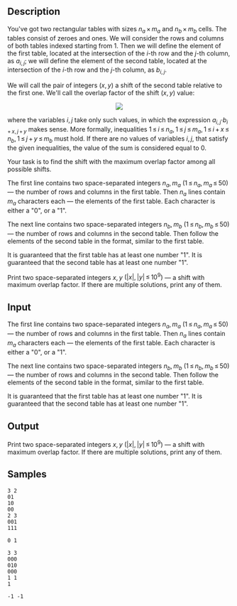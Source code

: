 ## Description

<div><p>You've got two rectangular tables with sizes <span class="tex-span"><i>n</i><sub class="lower-index"><i>a</i></sub> × <i>m</i><sub class="lower-index"><i>a</i></sub></span> and <span class="tex-span"><i>n</i><sub class="lower-index"><i>b</i></sub> × <i>m</i><sub class="lower-index"><i>b</i></sub></span> cells. The tables consist of zeroes and ones. We will consider the rows and columns of both tables indexed starting from 1. Then we will define the element of the first table, located at the intersection of the <span class="tex-span"><i>i</i></span>-th row and the <span class="tex-span"><i>j</i></span>-th column, as <span class="tex-span"><i>a</i><sub class="lower-index"><i>i</i>, <i>j</i></sub></span>; we will define the element of the second table, located at the intersection of the <span class="tex-span"><i>i</i></span>-th row and the <span class="tex-span"><i>j</i></span>-th column, as <span class="tex-span"><i>b</i><sub class="lower-index"><i>i</i>, <i>j</i></sub></span>. </p><p>We will call the pair of integers <span class="tex-span">(<i>x</i>, <i>y</i>)</span> a <span class="tex-font-style-it">shift</span> of the second table relative to the first one. We'll call the <span class="tex-font-style-it">overlap factor</span> of the shift <span class="tex-span">(<i>x</i>, <i>y</i>)</span> value:</p><center class="tex-equation"><img align="middle" class="tex-formula" src="./26133/file/SYrlhBSH.png" style="max-width: 100.0%;max-height: 100.0%;"></center><p>where the variables <span class="tex-span"><i>i</i>, <i>j</i></span> take only such values, in which the expression <span class="tex-span"><i>a</i><sub class="lower-index"><i>i</i>, <i>j</i></sub>·<i>b</i><sub class="lower-index"><i>i</i> + <i>x</i>, <i>j</i> + <i>y</i></sub></span> makes sense. More formally, inequalities <span class="tex-span">1 ≤ <i>i</i> ≤ <i>n</i><sub class="lower-index"><i>a</i></sub>, 1 ≤ <i>j</i> ≤ <i>m</i><sub class="lower-index"><i>a</i></sub>, 1 ≤ <i>i</i> + <i>x</i> ≤ <i>n</i><sub class="lower-index"><i>b</i></sub>, 1 ≤ <i>j</i> + <i>y</i> ≤ <i>m</i><sub class="lower-index"><i>b</i></sub></span> must hold. If there are no values of variables <span class="tex-span"><i>i</i>, <i>j</i></span>, that satisfy the given inequalities, the value of the sum is considered equal to 0. </p><p>Your task is to find the shift with the maximum overlap factor among all possible shifts.</p></div><div class="input-specification"><p>The first line contains two space-separated integers <span class="tex-span"><i>n</i><sub class="lower-index"><i>a</i></sub>, <i>m</i><sub class="lower-index"><i>a</i></sub></span> <span class="tex-span">(1 ≤ <i>n</i><sub class="lower-index"><i>a</i></sub>, <i>m</i><sub class="lower-index"><i>a</i></sub> ≤ 50)</span> — the number of rows and columns in the first table. Then <span class="tex-span"><i>n</i><sub class="lower-index"><i>a</i></sub></span> lines contain <span class="tex-span"><i>m</i><sub class="lower-index"><i>a</i></sub></span> characters each — the elements of the first table. Each character is either a "<span class="tex-font-style-tt">0</span>", or a "<span class="tex-font-style-tt">1</span>".</p><p>The next line contains two space-separated integers <span class="tex-span"><i>n</i><sub class="lower-index"><i>b</i></sub>, <i>m</i><sub class="lower-index"><i>b</i></sub></span> <span class="tex-span">(1 ≤ <i>n</i><sub class="lower-index"><i>b</i></sub>, <i>m</i><sub class="lower-index"><i>b</i></sub> ≤ 50)</span> — the number of rows and columns in the second table. Then follow the elements of the second table in the format, similar to the first table.</p><p>It is guaranteed that the first table has at least one number "<span class="tex-font-style-tt">1</span>". It is guaranteed that the second table has at least one number "<span class="tex-font-style-tt">1</span>".</p></div><div class="output-specification"><p>Print two space-separated integers <span class="tex-span"><i>x</i>, <i>y</i></span> <span class="tex-span">(|<i>x</i>|, |<i>y</i>| ≤ 10<sup class="upper-index">9</sup>)</span> — a shift with maximum overlap factor. If there are multiple solutions, print any of them.</p></div>


## Input

<p>The first line contains two space-separated integers <span class="tex-span"><i>n</i><sub class="lower-index"><i>a</i></sub>, <i>m</i><sub class="lower-index"><i>a</i></sub></span> <span class="tex-span">(1 ≤ <i>n</i><sub class="lower-index"><i>a</i></sub>, <i>m</i><sub class="lower-index"><i>a</i></sub> ≤ 50)</span> — the number of rows and columns in the first table. Then <span class="tex-span"><i>n</i><sub class="lower-index"><i>a</i></sub></span> lines contain <span class="tex-span"><i>m</i><sub class="lower-index"><i>a</i></sub></span> characters each — the elements of the first table. Each character is either a "<span class="tex-font-style-tt">0</span>", or a "<span class="tex-font-style-tt">1</span>".</p><p>The next line contains two space-separated integers <span class="tex-span"><i>n</i><sub class="lower-index"><i>b</i></sub>, <i>m</i><sub class="lower-index"><i>b</i></sub></span> <span class="tex-span">(1 ≤ <i>n</i><sub class="lower-index"><i>b</i></sub>, <i>m</i><sub class="lower-index"><i>b</i></sub> ≤ 50)</span> — the number of rows and columns in the second table. Then follow the elements of the second table in the format, similar to the first table.</p><p>It is guaranteed that the first table has at least one number "<span class="tex-font-style-tt">1</span>". It is guaranteed that the second table has at least one number "<span class="tex-font-style-tt">1</span>".</p>


## Output

<p>Print two space-separated integers <span class="tex-span"><i>x</i>, <i>y</i></span> <span class="tex-span">(|<i>x</i>|, |<i>y</i>| ≤ 10<sup class="upper-index">9</sup>)</span> — a shift with maximum overlap factor. If there are multiple solutions, print any of them.</p>


## Samples

```input1
3 2
01
10
00
2 3
001
111

```

```output1
0 1

```






```input2
3 3
000
010
000
1 1
1

```

```output2
-1 -1

```



